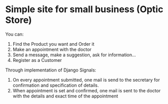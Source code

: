 # Simple site for small business (Optic Store)

You can:
1. Find the Product you want and Order it 
2. Make an appointment with the doctor
3. Send a message, make a suggestion, ask for information...
4. Register as a Customer

Through implementation of Django Signals:
1. On every appointment submitted, one mail is send to the secretary for confirmation and specification of details.
2. When appointment is set and confirmed, one mail is sent to the doctor with the details and exact time of the appointment


